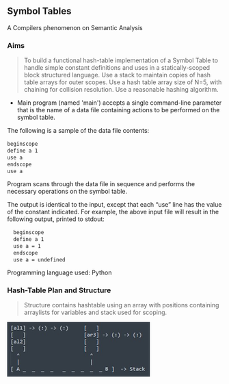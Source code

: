 ## Symbol Tables

A Compilers phenomenon on Semantic Analysis

### Aims 
> To build a functional hash-table implementation of a Symbol Table to handle simple constant definitions and uses in a statically-scoped block structured language.
> Use a stack to maintain copies of hash table arrays for outer scopes. 
> Use a hash table array size of N=5, with chaining for collision resolution. 
> Use a reasonable hashing algorithm.

- Main program (named 'main') accepts a single command-line parameter that is the name of a data file containing actions to be performed on the symbol table. 

The following is a sample of the data file contents:
  ```
  beginscope
  define a 1
  use a
  endscope
  use a

  ```

Program scans through the data file in sequence and performs the necessary operations on the symbol table.

The output is identical to the input, except that each “use” line has the value of the constant indicated. 
For example, the above input file will result in the following output, printed to stdout:

```
  beginscope
  define a 1
  use a = 1
  endscope
  use a = undefined

```

Programming language used: Python 


### Hash-Table Plan and Structure
> Structure contains hashtable using an array with positions containing arraylists for variables and stack used for scoping.

![Symbol table](https://github.com/maxwell1992/advanced-compilers-projects/blob/symbol-table/symbol%20tables/symboltable.jpg)
